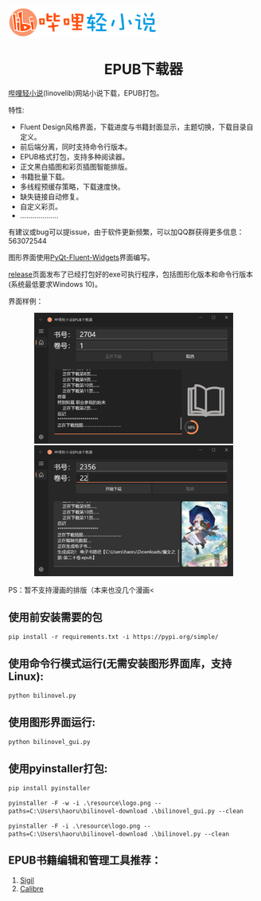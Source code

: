 
<div align="center">
  <img src="resource/logo_big.png" width="300" style="margin-right: 3300px;"/> 
</div>

<h1 align="center">
  &nbsp;&nbsp;&nbsp;&nbsp;&nbsp;&nbsp;EPUB下载器
</h1>





[哔哩轻小说](https://www.bilinovel.com)(linovelib)网站小说下载，EPUB打包。

特性:

* Fluent Design风格界面，下载进度与书籍封面显示，主题切换，下载目录自定义。
* 前后端分离，同时支持命令行版本。
* EPUB格式打包，支持多种阅读器。
* 正文黑白插图和彩页插图智能排版。
* 书籍批量下载。
* 多线程预缓存策略，下载速度快。
* 缺失链接自动修复。
* 自定义彩页。
* ...................


有建议或bug可以提issue，由于软件更新频繁，可以加QQ群获得更多信息：563072544

图形界面使用[PyQt-Fluent-Widgets](https://pyqt-fluent-widgets.readthedocs.io/en/latest/index.html)界面编写。

[release](https://github.com/ShqWW/bilinovel-download/releases/tag/downloader)页面发布了已经打包好的exe可执行程序，包括图形化版本和命令行版本(系统最低要求Windows 10)。

界面样例：
<div align="center">
  <img src="resource/example1.png" width="400"/>
  <img src="resource/example2.png" width="400"/>
</div>

PS：暂不支持漫画的排版（本来也没几个漫画<
## 使用前安装需要的包
```
pip install -r requirements.txt -i https://pypi.org/simple/
```
## 使用命令行模式运行(无需安装图形界面库，支持Linux):
```
python bilinovel.py
```

## 使用图形界面运行:
```
python bilinovel_gui.py
```

## 使用pyinstaller打包:
```
pip install pyinstaller
```
```
pyinstaller -F -w -i .\resource\logo.png --paths=C:\Users\haoru\bilinovel-download .\bilinovel_gui.py --clean
```
```
pyinstaller -F -i .\resource\logo.png --paths=C:\Users\haoru\bilinovel-download .\bilinovel.py --clean
```


## EPUB书籍编辑和管理工具推荐：
1. [Sigil](https://sigil-ebook.com/) 
2. [Calibre](https://www.calibre-ebook.com/)

